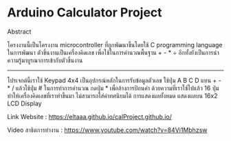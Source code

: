 # Arduino Calculator Project
Abstract

โครงงานนี้เป็นโครงงาน microcontroller ที่ถูกพัฒนาขึ้นโดยใช้ C programming language ในการพัฒนา ตัวชิ้นงานเป็นเครื่องคิดเลข เพื่อใช้ในการคำนวณพื้นฐาน + - * ÷ อีกทั้งยังเป็นการนำความรู้มาบูรณาการเข้ากับตัวชิ้นงาน

----------------------------------

โปรเจกต์นี้เราใช้ Keypad 4x4 เป็นอุปกรณ์หลักในการรับข้อมูลตัวเลข ใช้ปุ่ม A B C D แทน + - * / แล้วใช้ปุ่ม # ในการทำการคำนวณ กดปุ่ม * เพื่อล้างการป้อนค่า ด้วยความที่เราใช้ไปแล้ว 16 ปุ่ม ทำให้เครื่องคิดเลขที่เราทำขึ้นมา ไม่สามารถใส่ค่าทศนิยมได้
การแสดงผลทั้งหมด แสดงผลบน 16x2 LCD Display


Link Website : https://eltaaa.github.io/calProject.github.io/

Video สาธิตการทำงาน : https://www.youtube.com/watch?v=84Vi1Mbhzsw
